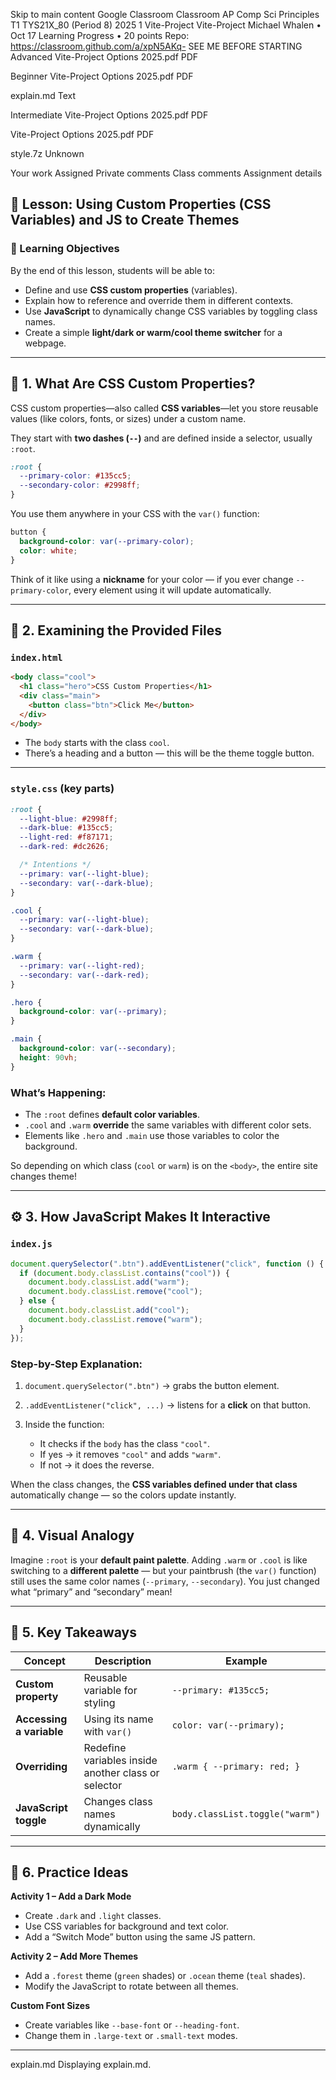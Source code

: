 Skip to main content
Google Classroom
Classroom
AP Comp Sci Principles T1
TYS21X_80 (Period 8) 2025 1
Vite-Project
Vite-Project
Michael Whalen
•
Oct 17
Learning Progress
•
20 points
Repo: https://classroom.github.com/a/xpN5AKq-
SEE ME BEFORE STARTING
Advanced Vite-Project Options 2025.pdf
PDF

Beginner Vite-Project Options 2025.pdf
PDF

explain.md
Text

Intermediate Vite-Project Options 2025.pdf
PDF

Vite-Project Options 2025.pdf
PDF

style.7z
Unknown

Your work
Assigned
Private comments
Class comments
Assignment details
## 🎨 Lesson: Using Custom Properties (CSS Variables) and JS to Create Themes

### 🧠 Learning Objectives

By the end of this lesson, students will be able to:

* Define and use **CSS custom properties** (variables).
* Explain how to reference and override them in different contexts.
* Use **JavaScript** to dynamically change CSS variables by toggling class names.
* Create a simple **light/dark or warm/cool theme switcher** for a webpage.

---

## 🧩 1. What Are CSS Custom Properties?

CSS custom properties—also called **CSS variables**—let you store reusable values (like colors, fonts, or sizes) under a custom name.

They start with **two dashes (`--`)** and are defined inside a selector, usually `:root`.

```css
:root {
  --primary-color: #135cc5;
  --secondary-color: #2998ff;
}
```

You use them anywhere in your CSS with the `var()` function:

```css
button {
  background-color: var(--primary-color);
  color: white;
}
```

Think of it like using a **nickname** for your color — if you ever change `--primary-color`, every element using it will update automatically.

---

## 🌈 2. Examining the Provided Files

### `index.html`

```html
<body class="cool">
  <h1 class="hero">CSS Custom Properties</h1>
  <div class="main">
    <button class="btn">Click Me</button>
  </div>
</body>
```

* The `body` starts with the class `cool`.
* There’s a heading and a button — this will be the theme toggle button.

---

### `style.css` (key parts)

```css
:root {
  --light-blue: #2998ff;
  --dark-blue: #135cc5;
  --light-red: #f87171;
  --dark-red: #dc2626;

  /* Intentions */
  --primary: var(--light-blue);
  --secondary: var(--dark-blue);
}

.cool {
  --primary: var(--light-blue);
  --secondary: var(--dark-blue);
}

.warm {
  --primary: var(--light-red);
  --secondary: var(--dark-red);
}

.hero {
  background-color: var(--primary);
}

.main {
  background-color: var(--secondary);
  height: 90vh;
}
```

### What’s Happening:

* The `:root` defines **default color variables**.
* `.cool` and `.warm` **override** the same variables with different color sets.
* Elements like `.hero` and `.main` use those variables to color the background.

So depending on which class (`cool` or `warm`) is on the `<body>`, the entire site changes theme!

---

## ⚙️ 3. How JavaScript Makes It Interactive

### `index.js`

```js
document.querySelector(".btn").addEventListener("click", function () {
  if (document.body.classList.contains("cool")) {
    document.body.classList.add("warm");
    document.body.classList.remove("cool");
  } else {
    document.body.classList.add("cool");
    document.body.classList.remove("warm");
  }
});
```

### Step-by-Step Explanation:

1. `document.querySelector(".btn")` → grabs the button element.
2. `.addEventListener("click", ...)` → listens for a **click** on that button.
3. Inside the function:

   * It checks if the `body` has the class `"cool"`.
   * If yes → it removes `"cool"` and adds `"warm"`.
   * If not → it does the reverse.

When the class changes, the **CSS variables defined under that class** automatically change — so the colors update instantly.

---

## 🔁 4. Visual Analogy

Imagine `:root` is your **default paint palette**.
Adding `.warm` or `.cool` is like switching to a **different palette** — but your paintbrush (the `var()` function) still uses the same color names (`--primary`, `--secondary`).
You just changed what “primary” and “secondary” mean!

---

## 🧠 5. Key Takeaways

| Concept                  | Description                                         | Example                         |
| ------------------------ | --------------------------------------------------- | ------------------------------- |
| **Custom property**      | Reusable variable for styling                       | `--primary: #135cc5;`           |
| **Accessing a variable** | Using its name with `var()`                         | `color: var(--primary);`        |
| **Overriding**           | Redefine variables inside another class or selector | `.warm { --primary: red; }`     |
| **JavaScript toggle**    | Changes class names dynamically                     | `body.classList.toggle("warm")` |

---

## 🧪 6. Practice Ideas

**Activity 1 – Add a Dark Mode**

* Create `.dark` and `.light` classes.
* Use CSS variables for background and text color.
* Add a “Switch Mode” button using the same JS pattern.

**Activity 2 – Add More Themes**

* Add a `.forest` theme (`green` shades) or `.ocean` theme (`teal` shades).
* Modify the JavaScript to rotate between all themes.

**Custom Font Sizes**

* Create variables like `--base-font` or `--heading-font`.
* Change them in `.large-text` or `.small-text` modes.

---
explain.md
Displaying explain.md.